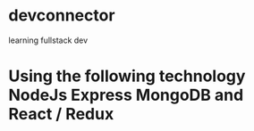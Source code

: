 # devconnector
learning fullstack dev
# Using the following technology NodeJs Express MongoDB and React / Redux

